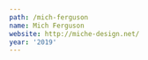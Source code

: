 ```yaml
---
path: /mich-ferguson
name: Mich Ferguson
website: http://miche-design.net/
year: '2019'
---
```

